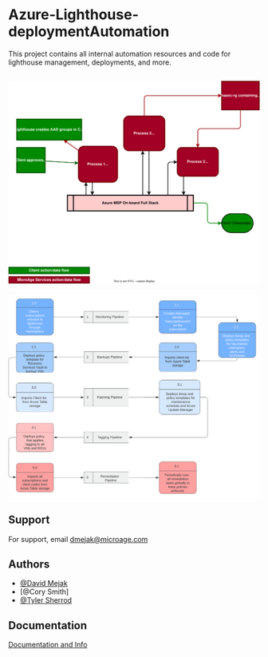 # Azure-Lighthouse-deploymentAutomation

This project contains all internal automation resources and code for lighthouse management, deployments, and more.



## ![Automation Flowchart](AzMSP%20Flow.drawio.svg)

![Automation Flowchart](AzMSP_Flow.svg)



## Support

For support, email dmejak@microage.com



## Authors

- [@David Mejak](https://www.github.com/mejdm5)
- [@Cory Smith]
- [@Tyler Sherrod](https://www.github.com/t-sherrod)



## Documentation

[Documentation and Info](https://microage.huducloud.com/kba?company_id=3&folder=3)

